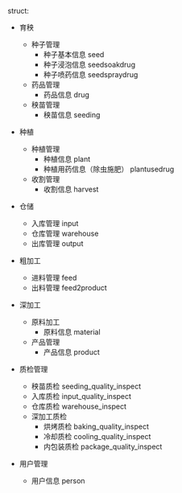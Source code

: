 struct:

- 育秧
	- 种子管理
		- 种子基本信息 seed
		- 种子浸泡信息 seedsoakdrug
		- 种子喷药信息 seedspraydrug
	- 药品管理
		- 药品信息 drug
	- 秧苗管理
		- 秧苗信息 seeding

- 种植
	- 种植管理
		- 种植信息 plant
		- 种植用药信息（除虫施肥） plantusedrug
	- 收割管理
		- 收割信息 harvest

- 仓储
	- 入库管理 input
	- 仓库管理 warehouse
	- 出库管理 output

- 粗加工
	- 进料管理 feed
	- 出料管理 feed2product

- 深加工
	- 原料加工 
		- 原料信息 material
	- 产品管理 
		- 产品信息 product


- 质检管理
	- 秧苗质检 seeding_quality_inspect
	- 入库质检 input_quality_inspect
	- 仓库质检 warehouse_inspect
	- 深加工质检
		- 烘烤质检 baking_quality_inspect
		- 冷却质检 cooling_quality_inspect
		- 内包装质检 package_quality_inspect

- 用户管理
	- 用户信息 person